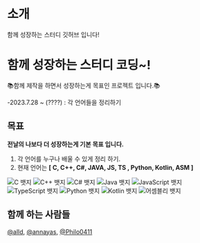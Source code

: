 # 소개

함께 성장하는 스터디 깃허브 입니다!


# 함께 성장하는 스터디 코딩~!

📚️함께 제작을 하면서 성장하는게 목표인 프로젝트 입니다.📚️

-2023.7.28 ~ (????) : 각 언어들을 정리하기


## 목표

**전날의 나보다 더 성장하는게 기본 목표 입니다.**

1. 각 언어를 누구나 배울 수 있게 정리 하기.
2. 현재 언어는 **[ C, C++, C#, JAVA, JS, TS , Python, Kotlin, ASM ]**
<div class="badge-container">
  <img class="badge" src="https://img.shields.io/badge/c-A8B9CC?style=for-the-badge&logo=c&logoColor=white" alt="C 뱃지">
  <img class="badge" src="https://img.shields.io/badge/C++-00599C?style=for-the-badge&logo=cplusplus&logoColor=white" alt="C++ 뱃지">
  <img src="https://img.shields.io/badge/C%23-239120?style=for-the-badge&logo=c-sharp&logoColor=white" alt="C# 뱃지">
  <img src="https://img.shields.io/badge/Java-007396?style=for-the-badge&logo=java&logoColor=white" alt="Java 뱃지">
  <img src="https://img.shields.io/badge/JavaScript-F7DF1E?style=for-the-badge&logo=javascript&logoColor=black" alt="JavaScript 뱃지">
  <img src="https://img.shields.io/badge/TypeScript-3178C6?style=for-the-badge&logo=typescript&logoColor=white" alt="TypeScript 뱃지">
  <img src="https://img.shields.io/badge/Python-3776AB?style=for-the-badge&logo=python&logoColor=white" alt="Python 뱃지">
  <img src="https://img.shields.io/badge/Kotlin-0095D5?style=for-the-badge&logo=kotlin&logoColor=white" alt="Kotlin 뱃지">
  <img src="https://img.shields.io/badge/Assembly-6E4C13?style=for-the-badge&logo=assemblyscript&logoColor=white" alt="어셈블리 뱃지">
</div>

## 함께 하는 사람들
[@alld](https://github.com/alld), [@annayas](https://github.com/annayas), [@Philo0411](https://github.com/Philo0411)
